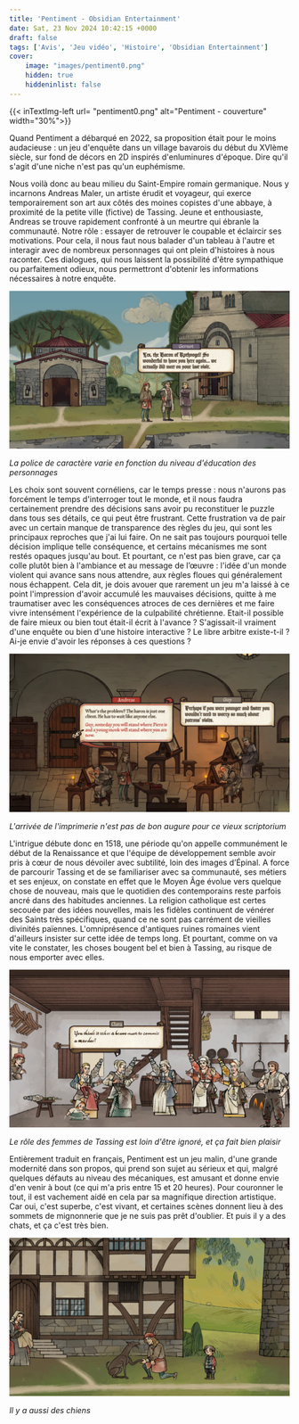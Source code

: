 ```yaml
---
title: 'Pentiment - Obsidian Entertainment'
date: Sat, 23 Nov 2024 10:42:15 +0000
draft: false
tags: ['Avis', 'Jeu vidéo', 'Histoire', 'Obsidian Entertainment']
cover: 
    image: "images/pentiment0.png"
    hidden: true
    hiddeninlist: false
---
```


{{< inTextImg-left url= "pentiment0.png" alt="Pentiment - couverture" width="30%">}} 

Quand Pentiment a débarqué en 2022, sa proposition était pour le moins audacieuse : un jeu d'enquête dans un village bavarois du début du XVIème siècle, sur fond de décors en 2D inspirés d'enluminures d'époque. Dire qu'il s'agit d'une niche n'est pas qu'un euphémisme.

Nous voilà donc au beau milieu du Saint-Empire romain germanique. Nous y incarnons Andreas Maler, un artiste érudit et voyageur, qui exerce temporairement son art aux côtés des moines copistes d'une abbaye, à proximité de la petite ville (fictive) de Tassing. Jeune et enthousiaste, Andreas se trouve rapidement confronté à un meurtre qui ébranle la communauté. Notre rôle : essayer de retrouver le coupable et éclaircir ses motivations. Pour cela, il nous faut nous balader d'un tableau à l'autre et interagir avec de nombreux personnages qui ont plein d'histoires à nous raconter. Ces dialogues, qui nous laissent la possibilité d'être sympathique ou parfaitement odieux, nous permettront d'obtenir les informations nécessaires à notre enquête.

![](pentiment1.jpg)

_La police de caractère varie en fonction du niveau d'éducation des personnages_

Les choix sont souvent cornéliens, car le temps presse : nous n'aurons pas forcément le temps d'interroger tout le monde, et il nous faudra certainement prendre des décisions sans avoir pu reconstituer le puzzle dans tous ses détails, ce qui peut être frustrant. Cette frustration va de pair avec un certain manque de transparence des règles du jeu, qui sont les principaux reproches que j'ai lui faire. On ne sait pas toujours pourquoi telle décision implique telle conséquence, et certains mécanismes me sont restés opaques jusqu'au bout. Et pourtant, ce n'est pas bien grave, car ça colle plutôt bien à l'ambiance et au message de l’œuvre : l'idée d'un monde violent qui avance sans nous attendre, aux règles floues qui généralement nous échappent. Cela dit, je dois avouer que rarement un jeu m'a laissé à ce point l'impression d'avoir accumulé les mauvaises décisions, quitte à me traumatiser avec les conséquences atroces de ces dernières et me faire vivre intensément l'expérience de la culpabilité chrétienne. Etait-il possible de faire mieux ou bien tout était-il écrit à l'avance ? S'agissait-il vraiment d'une enquête ou bien d'une histoire interactive ? Le libre arbitre existe-t-il ? Ai-je envie d'avoir les réponses à ces questions ?

![](pentiment5.jpg)

_L'arrivée de l'imprimerie n'est pas de bon augure pour ce vieux scriptorium_

L'intrigue débute donc en 1518, une période qu'on appelle communément le début de la Renaissance et que l'équipe de développement semble avoir pris à cœur de nous dévoiler avec subtilité, loin des images d’Épinal. A force de parcourir Tassing et de se familiariser avec sa communauté, ses métiers et ses enjeux, on constate en effet que le Moyen Âge évolue vers quelque chose de nouveau, mais que le quotidien des contemporains reste parfois ancré dans des habitudes anciennes. La religion catholique est certes secouée par des idées nouvelles, mais les fidèles continuent de vénérer des Saints très spécifiques, quand ce ne sont pas carrément de vieilles divinités païennes. L'omniprésence d'antiques ruines romaines vient d'ailleurs insister sur cette idée de temps long. Et pourtant, comme on va vite le constater, les choses bougent bel et bien à Tassing, au risque de nous emporter avec elles.

![](pentiment3.jpg)

_Le rôle des femmes de Tassing est loin d'être ignoré, et ça fait bien plaisir_

Entièrement traduit en français, Pentiment est un jeu malin, d'une grande modernité dans son propos, qui prend son sujet au sérieux et qui, malgré quelques défauts au niveau des mécaniques, est amusant et donne envie d'en venir à bout (ce qui m'a pris entre 15 et 20 heures). Pour couronner le tout, il est vachement aidé en cela par sa magnifique direction artistique. Car oui, c'est superbe, c'est vivant, et certaines scènes donnent lieu à des sommets de mignonnerie que je ne suis pas prêt d'oublier. Et puis il y a des chats, et ça c'est très bien.

![](pentiment2-1.jpg)

_Il y a aussi des chiens_